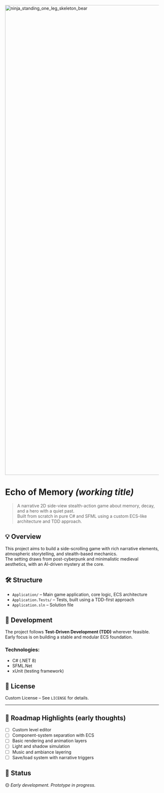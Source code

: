 <img width="1024" height="1536" alt="ninja_standing_one_leg_skeleton_bear" src="https://github.com/user-attachments/assets/ba4ba472-c29d-4912-9fc2-63008bb67011" />

# Echo of Memory *(working title)*

> A narrative 2D side-view stealth-action game about memory, decay, and a hero with a quiet past.  
> Built from scratch in pure C# and SFML using a custom ECS-like architecture and TDD approach.

## 💡 Overview

This project aims to build a side-scrolling game with rich narrative elements, atmospheric storytelling, and stealth-based mechanics.  
The setting draws from post-cyberpunk and minimalistic medieval aesthetics, with an AI-driven mystery at the core.

## 🛠️ Structure

- `Application/` – Main game application, core logic, ECS architecture
- `Application.Tests/` – Tests, built using a TDD-first approach
- `Application.sln` – Solution file

## 🧪 Development

The project follows **Test-Driven Development (TDD)** wherever feasible.  
Early focus is on building a stable and modular ECS foundation.

### Technologies:

- C# (.NET 8)
- SFML.Net
- xUnit (testing framework)

## 📜 License

Custom License – See `LICENSE` for details.

---

## 🚧 Roadmap Highlights (early thoughts)

- [ ] Custom level editor
- [ ] Component-system separation with ECS
- [ ] Basic rendering and animation layers
- [ ] Light and shadow simulation
- [ ] Music and ambiance layering
- [ ] Save/load system with narrative triggers

## 🌱 Status

🟡 *Early development. Prototype in progress.*
